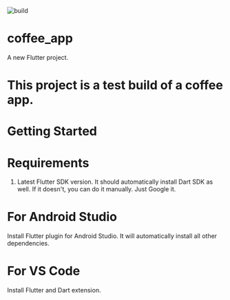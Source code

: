 ![build](https://github.com/yashimself/flutter_project/workflows/build/badge.svg)
# coffee_app

A new Flutter project.

# This project is a test build of a coffee app.

# Getting Started

# Requirements

1) Latest Flutter SDK version. It should automatically install Dart SDK as well. If it doesn't, you can do it manually. Just Google it.
# For Android Studio
Install Flutter plugin for Android Studio. It will automatically install all other dependencies.

# For VS Code
Install Flutter and Dart extension.

